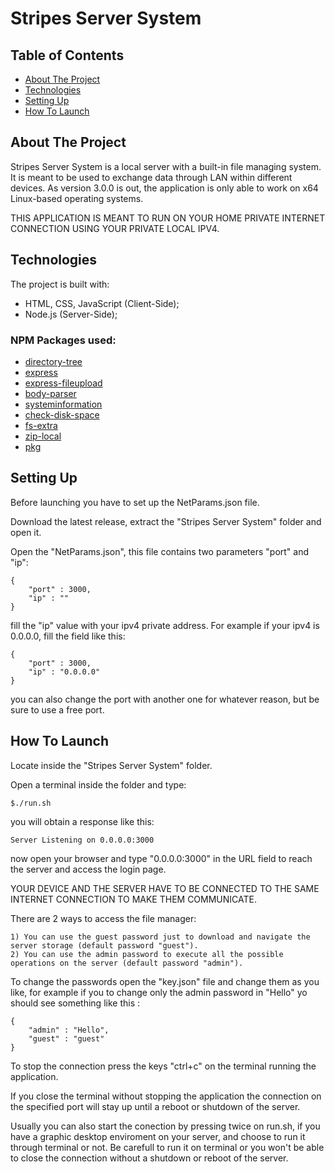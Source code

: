 # Stripes Server System

## Table of Contents

* [About The Project](#about-the-project)
* [Technologies](#technologies)
* [Setting Up](#setting-up)
* [How To Launch](#how-to-launch)

## About The Project

Stripes Server System is a local server with a built-in file managing system.
It is meant to be used to exchange data through LAN within different devices.
As version 3.0.0 is out, the application is only able to work on x64 Linux-based operating systems.

THIS APPLICATION IS MEANT TO RUN ON YOUR HOME PRIVATE INTERNET CONNECTION USING YOUR PRIVATE LOCAL IPV4.


## Technologies

The project is built with:

* HTML, CSS, JavaScript (Client-Side);
* Node.js (Server-Side);

### NPM Packages used:

* [directory-tree](https://www.npmjs.com/package/directory-tree)
* [express](https://www.npmjs.com/package/express)
* [express-fileupload](https://www.npmjs.com/package/express-fileupload)
* [body-parser](https://www.npmjs.com/package/body-parser)
* [systeminformation](https://www.npmjs.com/package/systeminformation)
* [check-disk-space](https://www.npmjs.com/package/check-disk-space)
* [fs-extra](https://www.npmjs.com/package/fs-extra)
* [zip-local](https://www.npmjs.com/package/zip-local)
* [pkg](https://www.npmjs.com/package/pkg)

## Setting Up

Before launching you have to set up the NetParams.json file.

Download the latest release, extract the "Stripes Server System" folder and open it.

Open the "NetParams.json", this file contains two parameters "port" and "ip":

```
{
    "port" : 3000,
    "ip" : ""
}
```

fill the "ip" value with your ipv4 private address.
For example if your ipv4 is 0.0.0.0, fill the field like this:

```
{
    "port" : 3000,
    "ip" : "0.0.0.0"
}
```

you can also change the port with another one for whatever reason, but be sure to use a free port.

## How To Launch

Locate inside the "Stripes Server System" folder.

Open a terminal inside the folder and type:

```
$./run.sh
```   

you will obtain a response like this:

```
Server Listening on 0.0.0.0:3000
```
now open your browser and type "0.0.0.0:3000" in the URL field to reach the server and access the login page.

YOUR DEVICE AND THE SERVER HAVE TO BE CONNECTED TO THE SAME INTERNET CONNECTION TO MAKE THEM COMMUNICATE.

There are 2 ways to access the file manager:
 
    1) You can use the guest password just to download and navigate the server storage (default password "guest").
    2) You can use the admin password to execute all the possible operations on the server (default password "admin").

To change the passwords open the "key.json" file and change them as you like, for example if you to change only the admin password in "Hello" yo should see something like this : 

```
{
    "admin" : "Hello",
    "guest" : "guest"
}
```

To stop the connection press the keys "ctrl+c" on the terminal running the application.

If you close the terminal without stopping the application the connection on the specified port will stay up until a reboot or shutdown of the server.

Usually you can also start the conection by pressing twice on run.sh, if you have a graphic desktop enviroment on your server, and choose to run it through terminal or not. Be carefull to run it on terminal or you won't be able to close the connection without a shutdown or reboot of the server. 
